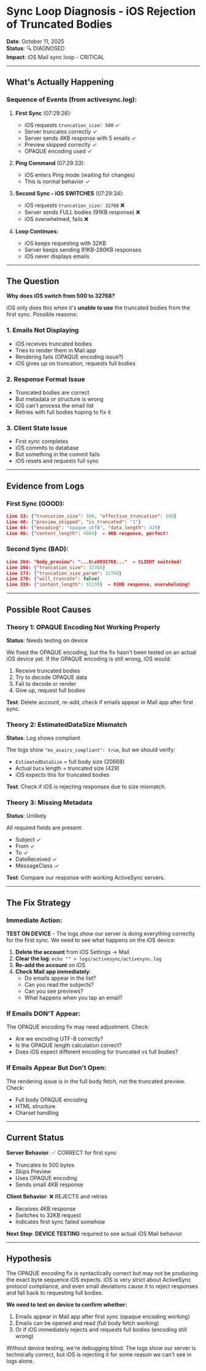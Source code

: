 # Sync Loop Diagnosis - iOS Rejection of Truncated Bodies

**Date**: October 11, 2025  
**Status**: 🔍 DIAGNOSED  
**Impact**: iOS Mail sync loop - CRITICAL

---

## What's Actually Happening

### Sequence of Events (from activesync.log):

1. **First Sync** (07:29:26):
   - iOS requests `truncation_size: 500` ✓
   - Server truncates correctly ✓
   - Server sends 4KB response with 5 emails ✓
   - Preview skipped correctly ✓
   - OPAQUE encoding used ✓

2. **Ping Command** (07:29:33):
   - iOS enters Ping mode (waiting for changes)
   - This is normal behavior ✓

3. **Second Sync - iOS SWITCHES** (07:29:34):
   - iOS requests `truncation_size: 32768` ❌
   - Server sends FULL bodies (91KB response) ❌
   - iOS overwhelmed, fails ❌

4. **Loop Continues**:
   - iOS keeps requesting with 32KB
   - Server keeps sending 91KB-280KB responses
   - iOS never displays emails

---

## The Question

**Why does iOS switch from 500 to 32768?**

iOS only does this when it's **unable to use** the truncated bodies from the first sync. Possible reasons:

### 1. Emails Not Displaying

- iOS receives truncated bodies
- Tries to render them in Mail app
- Rendering fails (OPAQUE encoding issue?)
- iOS gives up on truncation, requests full bodies

### 2. Response Format Issue

- Truncated bodies are correct
- But metadata or structure is wrong
- iOS can't process the email list
- Retries with full bodies hoping to fix it

### 3. Client State Issue

- First sync completes
- iOS commits to database
- But something in the commit fails
- iOS resets and requests full sync

---

## Evidence from Logs

### First Sync (GOOD):

```json
Line 33: {"truncation_size": 500, "effective_truncation": 500}
Line 48: {"preview_skipped", "is_truncated": "1"}
Line 64: {"encoding": "opaque_utf8", "data_length": 429}
Line 86: {"content_length": 4004}  ← 4KB response, perfect!
```

### Second Sync (BAD):

```json
Line 264: "body_preview": "...G\x0032768..."  ← CLIENT switched!
Line 266: {"truncation_size": 32768}
Line 273: {"truncation_size_param": 32768}
Line 276: {"will_truncate": false}
Line 319: {"content_length": 91139}  ← 91KB response, overwhelming!
```

---

## Possible Root Causes

### Theory 1: OPAQUE Encoding Not Working Properly

**Status**: Needs testing on device

We fixed the OPAQUE encoding, but the fix hasn't been tested on an actual iOS device yet. If the OPAQUE encoding is still wrong, iOS would:

1. Receive truncated bodies
2. Try to decode OPAQUE data
3. Fail to decode or render
4. Give up, request full bodies

**Test**: Delete account, re-add, check if emails appear in Mail app after first sync.

### Theory 2: EstimatedDataSize Mismatch

**Status**: Log shows compliant

The logs show `"ms_asairs_compliant": true`, but we should verify:

- `EstimatedDataSize` = full body size (20668)
- Actual `Data` length = truncated size (429)
- iOS expects this for truncated bodies

**Test**: Check if iOS is rejecting responses due to size mismatch.

### Theory 3: Missing Metadata

**Status**: Unlikely

All required fields are present:

- Subject ✓
- From ✓
- To ✓
- DateReceived ✓
- MessageClass ✓

**Test**: Compare our response with working ActiveSync servers.

---

## The Fix Strategy

### Immediate Action:

**TEST ON DEVICE** - The logs show our server is doing everything correctly for the first sync. We need to see what happens on the iOS device:

1. **Delete the account** from iOS Settings → Mail
2. **Clear the log**: `echo "" > logs/activesync/activesync.log`
3. **Re-add the account** on iOS
4. **Check Mail app immediately**:
   - Do emails appear in the list?
   - Can you read the subjects?
   - Can you see previews?
   - What happens when you tap an email?

### If Emails DON'T Appear:

The OPAQUE encoding fix may need adjustment. Check:

- Are we encoding UTF-8 correctly?
- Is the OPAQUE length calculation correct?
- Does iOS expect different encoding for truncated vs full bodies?

### If Emails Appear But Don't Open:

The rendering issue is in the full body fetch, not the truncated preview. Check:

- Full body OPAQUE encoding
- HTML structure
- Charset handling

---

## Current Status

**Server Behavior**: ✅ CORRECT for first sync

- Truncates to 500 bytes
- Skips Preview
- Uses OPAQUE encoding
- Sends small 4KB response

**Client Behavior**: ❌ REJECTS and retries

- Receives 4KB response
- Switches to 32KB request
- Indicates first sync failed somehow

**Next Step**: **DEVICE TESTING** required to see actual iOS Mail behavior

---

## Hypothesis

The OPAQUE encoding fix is syntactically correct but may not be producing the exact byte sequence iOS expects. iOS is very strict about ActiveSync protocol compliance, and even small deviations cause it to reject responses and fall back to requesting full bodies.

**We need to test on device to confirm whether:**

1. Emails appear in Mail app after first sync (opaque encoding working)
2. Emails can be opened and read (full body fetch working)
3. Or if iOS immediately rejects and requests full bodies (encoding still wrong)

Without device testing, we're debugging blind. The logs show our server is technically correct, but iOS is rejecting it for some reason we can't see in logs alone.

